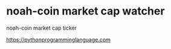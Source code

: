 # noah-coin market cap watcher 

noah-coin market cap ticker

https://pythonprogramminglanguage.com


